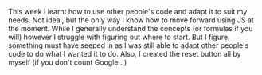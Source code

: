 This week I learnt how to use other people's code and adapt it to suit my needs. Not ideal, but the only way I know how to move forward using JS at the moment. While I generally understand the concepts (or formulas if you will) however I struggle with figuring out where to start. But I figure, something must have seeped in as I was still able to adapt other people's code to do what I wanted it to do. Also, I created the reset button all by myself (if you don't count Google...)
